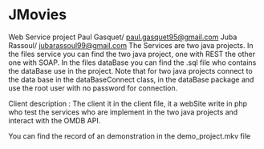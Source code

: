 # JMovies
Web Service project 
Paul Gasquet/ paul.gasquet95@gmail.com
Juba Rassoul/ jubarassoul99@gmail.com
The Services are two java projects.
In the files service you can find the two java project, one with REST the other one with SOAP.
In the files dataBase you can find the .sql file who contains the dataBase use in the project.
Note that for two java projects connect to the data base in the dataBaseConnect class, in the dataBase package and use the root user with no password for connection.

Client description : 
The client it in the client file, it a webSite write in php who test the services who are implement in the two java projects and interact with the OMDB API.

You can find the record of an demonstration in the demo_project.mkv file
